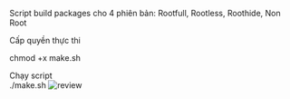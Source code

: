 Script build packages cho 4 phiên bản: Rootfull, Rootless, Roothide, Non Root

Cấp quyền thực thi  

chmod +x make.sh

Chạy script        
./make.sh
![review](https://img.upanh.tv/2025/05/14/Demo.png)
